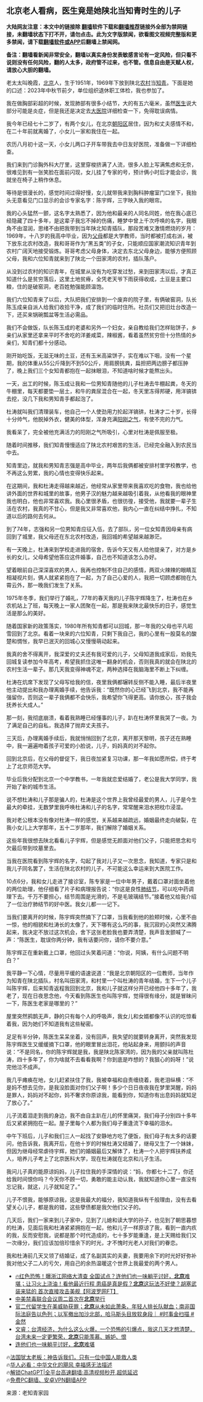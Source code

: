 <!-- 面包屑导航 --> <h2>北京老人看病，医生竟是她陕北当知青时生的儿子</h2> <p class="notice"><b>大陆网友注意：本文中的链接除 <a href="https://github.com/bannedbook/fanqiang" >翻墙</a>软件下载和<a href="https://github.com/killgcd/justmysocks/blob/master/README.md">翻墙推荐</a>链接外全部为禁网链接，未翻墙状态下打不开，请勿点击。此为文字版禁闻，欲看图文视频完整版和更多禁闻，请下载<a href="https://github.com/bannedbook/fanqiang">翻墙软件或APP</a>后翻墙上禁闻网。</p><p>备注：翻墙看新闻非常安全，翻墙以真实身份发表敏感言论有一定风险，但只看不说则没有任何风险，翻的人太多，政府管不过来，也不管。信息自由是天赋人权，请放心大胆的翻墙。</b></p>  <div class="entry"> <p>老太太叫晚霞，<a href="https://www.bannedbook.org/bnews/tag/%e5%8c%97%e4%ba%ac/" class="st_tag internal_tag" rel="tag" title="标签 北京 下的日志">北京</a>人，生于1951年，1969年下放到陕北<a href="https://www.bannedbook.org/bnews/tag/%E5%86%9C%E6%9D%91/" class="st_tag internal_tag" rel="tag" title="标签 农村 下的日志">农村</a>当<a href="https://www.bannedbook.org/bnews/tag/%e7%9f%a5%e9%9d%92/" class="st_tag internal_tag" rel="tag" title="标签 知青 下的日志">知青</a>。下面是她的口述：2023年中秋节前夕，单位组织退休职工体检，我也参加了。</p> <p>我在做胸部彩超的时候，发现肺部有很多小结节，大的有五六毫米，虽然<a href="https://www.bannedbook.org/bnews/tag/%e5%8c%bb%e7%94%9f/" class="st_tag internal_tag" rel="tag" title="标签 医生 下的日志">医生</a>说大部分可能是炎症，但是我还是决定去<a href="https://www.bannedbook.org/bnews/tag/%E5%A4%A7%E5%8C%BB%E9%99%A2/" class="st_tag internal_tag" rel="tag" title="标签 大医院 下的日志">大医院</a>详细检查一下，免得耽误病情。</p> <p>我今年已经七十二岁了，有两个女儿，在北京<a href="https://www.bannedbook.org/bnews/tag/%e6%9c%9d%e9%98%b3%e5%8c%ba/" class="st_tag internal_tag" rel="tag" title="标签 朝阳区 下的日志">朝阳区</a>居住，因为和丈夫感情不和，在二十年前就离婚了，小女儿一家和我住在一起。</p> <p>农历八月初十这一天，小女儿两口子开车带我去中日友好医院，准备做一下详细检查。</p> <p>我们来到门诊胸外科大厅里，这里穿梭挤满了人流，很多人脸上写满焦虑和无奈，很难见到有一张笑脸在面前闪现，女儿挂了专家的号，预计俩小时后才能会诊，我就坐在椅子上稍作休息。</p> <p>等待是很漫长的，感觉时间过得好慢，女儿就带我来到胸科肿瘤室门口坐下，我抬头无意看见门口显示的会诊专家名字：陈宇辉，三字映入我的眼帘。</p> <p>我的心头猛然一颤，这名字太熟悉了，因为他和最亲的人同名同姓，他在我心底已经隐藏了四十多年，是这辈子我忘不掉的伤痛，睡梦中曾上千次呼唤的名字，我眼角不由湿润，思绪不由把我带到当年陕北知青插队，那段苦难又激情燃烧的岁月：1969年，十八岁的我高中毕业，因为<a href="https://www.bannedbook.org/bnews/tag/%e7%88%b6%e6%af%8d/" class="st_tag internal_tag" rel="tag" title="标签 父母 下的日志">父母</a>都是大学教师，当时都被打成右派，被下放东北农村改造，我和哥哥作为“黑五类”的子女，只能顺应国家潮流知识青年到农村广阔天地接受锻炼。哥哥考虑父母身体，决定去东北父母身边，能够方便照顾父母，我和六位知青就来到了陕北一个田家湾的农村，插队落户。</p> <p>从没到过农村的知识青年，在城里从没有为吃穿发过愁，来到田家湾以后，才真正知道什么是贫穷落后，这里土地贫瘠，全凭老天爷下雨获得收成，土豆是主要口粮，住的是破窑洞，老百姓勉强能顾温饱。</p> <p>我们六位知青来了以后，大队把我们安排到一个废弃的院子里，有俩破窑洞，队长陈玉成亲自派人给我们收拾干净，成了我们的临时住所。社员们又把旧灶台改造一下，还买来锅碗瓢盆等生活必需品。</p> <p>我们不会做饭，队长陈玉成的老婆和另外一个妇女，亲自教给我们怎样贴饼子，乡亲们从家里还拿来平时不舍吃的洋姜咸菜，辣椒酱，看着虽然贫穷但十分热情的乡亲们，知青们都十分感动。</p> <p>刚开始吃饭，无滋无味的土豆，还有玉米高粱饼子，实在难以下咽，没有一个星期，我的体重从55公斤降到不到50公斤，用肩膀挑粪，扁担把两边膀子都压肿了，晚上我们三个女知青都抱在一起抹眼泪，不知道啥时候才能熬出头。</p> <p>一天，出工的时候，陈玉成让我和一位男知青随他的儿子杜涛去牛棚起粪，冬天的牛棚里，每天都要垫一层土，和牛的粪尿混合在一起，冬天里冻得邦硬，用洋镐锛去挖，没几下我和男知青手都起泡了。</p> <p>杜涛就叫我们清理装车，他自己一个人使劲用力抡起洋镐锛，杜涛才二十岁，长得十分帅气，他脱掉外衣，健美的体型，浑身充满<a href="https://www.bannedbook.org/bnews/tag/%E9%98%B3%E5%88%9A%E4%B9%8B%E6%B0%94/" class="st_tag internal_tag" rel="tag" title="标签 阳刚之气 下的日志">阳刚之气</a>，有使不完的力气。</p> <p>我看呆了，完全被他充满活力的阳刚之气所吸引，心里对杜涛是佩服至极。</p> <p>随着时间推移，我们知青慢慢适应了陕北农村艰苦的生活，已经完全融入到农民当中去。</p> <p>知青里边，就我和男知青志强是高中毕业，两年后我俩都被安排村里学校教学，也不再这么劳累，我的心情也变得快乐起来。</p> <p>在这期间，我和杜涛走得越来越近，他经常从家里带来我喜欢吃的食物，我也给他讲外面的世界和城里的故事，他男子汉的魅力越来越吸引着我，从他看我的眼神里我也明白，他也非常喜欢我。我心里很矛盾，也很彷徨，接受他，我就要一辈子生活在农村，我真的不甘心，但是我又非常喜欢他，我内心一直在纠结中挣扎，不知道以后的路何去何从。</p> <p>到了74年，志强和另一位男知青应征入伍，去了部队，另一位女知青因母亲有病回到了城里，我父母还在东北农村改造，我回城的希望越来越渺茫。</p> <p>有一天晚上，杜涛来到学校走进我的宿舍，告诉今天又有人给他提亲了，对方是乡长的女儿，父母希望他答应这件婚事，自己也不知道该怎么办好。</p> <p>望着眼前自己深深喜欢的男人，我再也控制不住自己的感情，两双火辣辣的眼睛互相凝视片刻，俩人就紧紧抱在了一起，为了自己心爱的人，我把一切顾虑都抛在九霄云外，那一晚我们发生了关系。</p> <p>1975年冬季，我们举行了婚礼，77年的春天我的儿子陈宇辉降生了，杜涛也在乡农机站上了班，每天晚上一家人团聚在一起，那是我来陕北最快乐的日子，感觉生活是那么的美好。</p> <p>随着国家新的政策落实，1980年所有知青都可以回城，那一年我的父母也平凡昭雪回到了北京。看着一块来的六位知青，只剩下我自己，我的心里有一股莫名的酸楚和惆怅，我早已泯灭的回城心又慢慢萌动起来。</p>  <p>我真的舍不得离开，我深爱的丈夫还有我可爱的儿子，父母知道我成家后，劝我先回城复读参加今年高考，希望我抓住这唯一翻身的机会，否则我真的就会在陕北的农村生活一辈子。那几天我变得神魂不定，两种选择在我脑海里不断上下纠缠。</p> <p>杜涛在炕席下发现了父母写给我的信，夜里我俩都辗转反侧不能入睡，最后半夜里他主动提出和我办理离婚手续，他告诉我：“既然你的心已经飞到北京，我不能再强留你，否则这一辈子我俩都不会快乐，我希望你飞得更高。请你放心，孩子我会抚养长大成人。”</p> <p>那一刻，我彻底崩溃，看着我熟睡已经懂事的儿子，趴在杜涛怀里我哭了一夜。为了满足自己的自私，我选择了抛弃丈夫孩子。</p> <p>三天后，办理离婚手续后，我就悄悄回到了北京，离开那天黎明，孩子还在熟睡中，我一遍遍吻着孩子可爱的小脸说，儿子，妈妈真的对不起你。</p> <p>回到北京后，在父母的督促下，我日夜加紧复习功课，那一年我如愿所偿，终于考上了北京师范大学。</p> <p>毕业后我分配到北京一个中学教书，一年我就恋爱结婚了，老公是我大学同学，我开始了新的城市生活。</p> <p>说不想杜涛和儿子那是骗人的，杜涛是这个世界上我曾经最爱的男人，儿子是今生最大的牵挂，无数梦里我呼唤杜涛和儿子的名字，常常醒来泪水把枕巾浸湿。</p> <p>我对老公根本没有像对杜涛一样的感觉，关系越来越疏远，婚姻最终走向破裂，在我小女儿上大学那年，五十二岁那年，我们解除了婚姻关系。</p> <p>这些年我很想去陕北看看儿子宇辉，但是感觉无颜面对他们父子，只能把思念和亏欠最后带到坟墓里去。</p> <p>当我在医院看到陈宇辉的名字，勾起了我对儿子又一次思念，我知道，专家只是和我儿子同名罢了，生活在陕北农村的儿子，不可能这么幸运来到大医院工作。</p> <p>10点6分，我和女儿走进了接诊室，陈专家是一位中年男子，戴着口罩对面坐着他的两位助理，他仔细看了片子和病理报告说：“你这是良性<a href="https://www.bannedbook.org/bnews/tag/%e8%82%ba%e7%bb%93%e8%8a%82/" class="st_tag internal_tag" rel="tag" title="标签 肺结节 下的日志">肺结节</a>，可以吃中药调理下去。千万不要担心，结节周围是光滑的，不是毛玻璃结节。”接着他又给我介绍了一位治疗肺结节的好中医。我女儿都一一记下。</p>  <p>当我们要离开的时候，陈宇辉突然摘下了口罩，当我看到他的脸颊时候，心里不由一惊，他的相貌和杜涛长的太像了，天下哪有这么巧的事，我沉寂的心突然又沸腾起来，我决定不放过这次机会，舍下这张老脸我也要弄清楚，我声音发颤喊了一声：“陈医生，耽误你两分钟，我有话要问你，请你不要介意。”</p> <p>陈宇辉正在重新戴上口罩，他回过头笑着问道：“你说，阿姨，有什么问题不明白？”</p> <p>我平静一下心情，尽量用平缓的语速说道：“我是北京朝阳区的一位教师，当年作为知青在陕北插队，村名叫田家湾，和村里一个叫杜涛的青年结婚，生下一个儿子叫陈宇辉，后来知青返程我回到北京，我和儿子就这样分开已经他四十多年了，我老了，现在日夜思念他，今天看到陈医生也叫陈宇辉，觉得很有缘分，就是冒昧问一下，陈医生老家是哪里的？”</p> <p>屋里突然鸦鹊无声，静的只有每个人的呼吸声，我女儿和女婿都像不认识的吃惊看着我，因为她们不知道我有这些秘密。</p> <p>足足有半分钟，陈医生呆呆坐着，没有回声，我失望的就要转身离开，突然我发现陈宇辉医生又缓缓摘下口罩，他的眼里冒出泪花，他站起身来，用颤抖的声音说：“不是同名，你的陈宇辉就是我，我是陕北陈家湾的，因为我的父亲就叫陈杜涛，四十多年了，你为啥就不去看看我啊？你到底是咋想的？我狠心的妈呀！”说完他泣不成声。</p> <p>我几乎瘫痪在地，女儿赶紧扶住了我，我被幸福和自责缠绕着，我老泪纵横：“不是妈不想去见你，是我没脸面对你们父子啊！多少个日日夜夜我在梦里哭醒，妈妈是罪人，妈妈对不起你，妈不奢求你原谅我，能看到你，知道你有出息妈妈就知足了放心了。”</p> <p>儿子流着泪走到我的身边，我不由自主趴在儿的怀里痛哭，我们母子分别四十多年后又紧紧拥抱在一起。屋子里每个人都为我们母子重逢流下幸福的泪水。</p> <p>中午下班后，儿子和我们三人一起找了安静地方吃了便饭，我们母子有太多的话要问，他告诉我，我离开后，在他十岁的时候杜涛又结婚了，继母又生了一个妹妹，但因为继母经常虐待宇辉，她们的婚姻最后又解体了，杜涛一个人把宇辉扶养成人，培养儿子考上了北京医科大学，现在杜涛就在北京和儿子生活。</p> <p>我问儿子真的能原谅妈妈，儿子拉住我的手深情的说：“妈，你都七十二了，你还给我时间恨你吗？今天你不顾一切，勇敢的能主动认我，我就知道你心里一直没有忘记我，就这，儿子就知足了。”</p> <p>儿子不恨我，能够原谅我，这是我最大的福分，我知道我纵有千般理由，没有去看望关心儿子，都是我的错，这些孽债都是我欠他们父子的。</p> <p>几天后，我们一家来到儿子家中，见到了儿媳和读大学的孙子，也见到了朝思暮想的杜涛，见面后我和杜涛紧紧拥抱在一起，他和儿子一样原谅了我，看到一直内疚的我，反而安慰我，说都是那个时代造成的，七十多岁能重逢，是上天赐给我们又一次缘分，我们应该加倍珍惜余下的时光，才不愧时光老人对我们的眷恋。</p>  <p>我和杜涛前几天又领了结婚证，成了名副其实的夫妻，我要用余下的时光好好弥补我对他父子二人的亏欠，用自己的余热温暖这个世界上我最爱的两个男人。</p> <!--<div id="taboola-mid-1"></div>--><ul class='op-related-articles' title='相关阅读'> <li><a href='https://www.bannedbook.org/bnews/bannedvideo/20240129/1993883.html' target='_blank'>🔥红色恐怖！曝浙江网络大清查 全国试点？连他们也一味躺平讨好，<b>北京</b>难堪；让习火上浇油！看他最近行程 患癌是真是假？<b>北京</b>这玩法不好使？胡塞武装来猛的 首次直接攻击美舰【阿波罗网FT】</a></li> <li><a href='https://www.bannedbook.org/bnews/headline/20240129/1993878.html' target='_blank'>中美禁毒联合会议周二首次在<b>北京</b>举行</a></li> <li><a href='https://www.bannedbook.org/bnews/sohnews/20240128/1993798.html' target='_blank'>官二代留学生在美威胁获罪；<b>北京</b>从未如此萧条，年轻人排长队献血；南非国际法庭告以色列；以军撤出加沙北部，哈马斯头目放软身段｜ #时事金扫描 #金然</a></li> <li><a href='https://www.bannedbook.org/bnews/sohnews/20240128/1993722.html' target='_blank'>文睿：台湾经济，为什么这么火爆，一个恐怖的引爆点，我这几天才想清楚，台湾未来一定更繁荣，<b>北京</b>只能羡慕、嫉妒、恨</a></li> <li><a href='https://www.bannedbook.org/bnews/topimagenews/20240128/1993630.html' target='_blank'>连他们也一味躺平讨好，<b>北京</b>难堪</a></li> </ul> <p class="texttj"> 🔥<a href="https://www.bannedbook.org/bnews/ssgc/20230219/1850782.html" target="_blank">法国犹太老板：神告诉我们，只有一位中国人能救人类</a><br/> 🔥<a href="https://www.bannedbook.org/bnews/comments/20220220/1694796.html" target="_blank">华人必看：中华文化的飓风 幸福感无法描述</a><br/> 🔥<a href="https://github.com/bannedbook/fanqiang/wiki/V2ray%E6%9C%BA%E5%9C%BA" target="_blank">解锁ChatGPT|全平台高速翻墙:高清视频秒开,超低延迟</a><br/> 🔥<a href="https://github.com/bannedbook/fanqiang/wiki/%E7%A6%81%E9%97%BB%E7%BD%91%E5%AE%89%E5%8D%93%E7%BF%BB%E5%A2%99%E6%96%B0%E9%97%BBAPP" target="_blank">免费PC翻墙、安卓VPN翻墙APP</a><br/> </p><p class="src-info">来源：老知青家园 </p><a name='sharetosocial'></a> <div style="margin-bottom:5px;padding-bottom:5px;clear:both"> <div id="archive-pix-1" class="banner-ads"> <!-- AuctionX Display platform tag START --> <div id="27602x728x90x621x_ADSLOT1" clicktrack="%%CLICK_URL_ESC%%"></div>  <!-- AuctionX Display platform tag END --> </div> <div id="archive-pix-2" class="banner-ads"> <!-- AuctionX Display platform tag START --> <div id="27556x300x250x621x_ADSLOT1" clicktrack="%%CLICK_URL_ESC%%" style="margin:0 auto;text-align:center"></div>  <!-- AuctionX Display platform tag END --> </div> </div>  <div id="archive-pix-1" class="banner-ads"> <!-- AuctionX Display platform tag START --> <div id="27603x728x90x621x_ADSLOT1" clicktrack="%%CLICK_URL_ESC%%"></div>  <!-- AuctionX Display platform tag END --> </div> </div><!--END ENTRY--> 